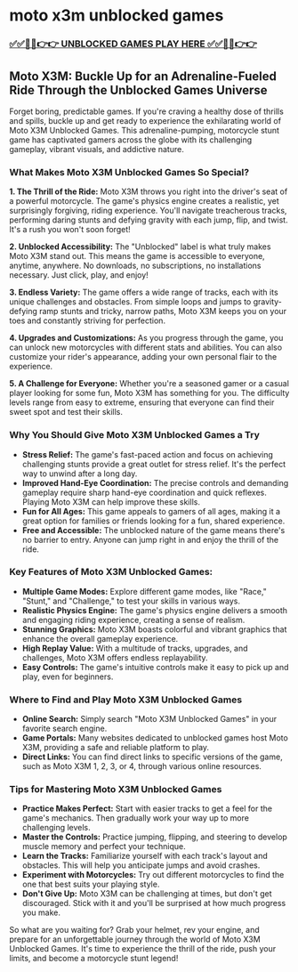 # moto x3m unblocked games

### [✅✅🔴🔴👉👉 UNBLOCKED GAMES PLAY HERE ✅✅🔴🔴👉👉](https://topstoryindia.com)

##  Moto X3M: Buckle Up for an Adrenaline-Fueled Ride Through the Unblocked Games Universe

Forget boring, predictable games. If you're craving a healthy dose of thrills and spills, buckle up and get ready to experience the exhilarating world of Moto X3M Unblocked Games. This adrenaline-pumping, motorcycle stunt game has captivated gamers across the globe with its challenging gameplay, vibrant visuals, and addictive nature. 

### What Makes Moto X3M Unblocked Games So Special?

**1. The Thrill of the Ride:** Moto X3M throws you right into the driver's seat of a powerful motorcycle.  The game's physics engine creates a realistic, yet surprisingly forgiving, riding experience. You'll navigate treacherous tracks, performing daring stunts and defying gravity with each jump, flip, and twist. It's a rush you won't soon forget!

**2. Unblocked Accessibility:** The "Unblocked" label is what truly makes Moto X3M stand out. This means the game is accessible to everyone, anytime, anywhere. No downloads, no subscriptions, no installations necessary. Just click, play, and enjoy! 

**3. Endless Variety:** The game offers a wide range of tracks, each with its unique challenges and obstacles. From simple loops and jumps to gravity-defying ramp stunts and tricky, narrow paths, Moto X3M keeps you on your toes and constantly striving for perfection.

**4. Upgrades and Customizations:** As you progress through the game, you can unlock new motorcycles with different stats and abilities. You can also customize your rider's appearance, adding your own personal flair to the experience.

**5. A Challenge for Everyone:**  Whether you're a seasoned gamer or a casual player looking for some fun, Moto X3M has something for you. The difficulty levels range from easy to extreme, ensuring that everyone can find their sweet spot and test their skills.

### Why You Should Give Moto X3M Unblocked Games a Try

* **Stress Relief:** The game's fast-paced action and focus on achieving challenging stunts provide a great outlet for stress relief. It's the perfect way to unwind after a long day.
* **Improved Hand-Eye Coordination:** The precise controls and demanding gameplay require sharp hand-eye coordination and quick reflexes. Playing Moto X3M can help improve these skills.
* **Fun for All Ages:**  This game appeals to gamers of all ages, making it a great option for families or friends looking for a fun, shared experience.
* **Free and Accessible:**  The unblocked nature of the game means there's no barrier to entry. Anyone can jump right in and enjoy the thrill of the ride.

###  Key Features of Moto X3M Unblocked Games:

* **Multiple Game Modes:**  Explore different game modes, like "Race," "Stunt," and "Challenge," to test your skills in various ways.
* **Realistic Physics Engine:**  The game's physics engine delivers a smooth and engaging riding experience, creating a sense of realism.
* **Stunning Graphics:**  Moto X3M boasts colorful and vibrant graphics that enhance the overall gameplay experience.
* **High Replay Value:**  With a multitude of tracks, upgrades, and challenges, Moto X3M offers endless replayability.
* **Easy Controls:**  The game's intuitive controls make it easy to pick up and play, even for beginners.

### Where to Find and Play Moto X3M Unblocked Games

* **Online Search:**  Simply search "Moto X3M Unblocked Games" in your favorite search engine.
* **Game Portals:**  Many websites dedicated to unblocked games host Moto X3M, providing a safe and reliable platform to play.
* **Direct Links:**  You can find direct links to specific versions of the game, such as Moto X3M 1, 2, 3, or 4, through various online resources.

###  Tips for Mastering Moto X3M Unblocked Games

* **Practice Makes Perfect:**  Start with easier tracks to get a feel for the game's mechanics. Then gradually work your way up to more challenging levels.
* **Master the Controls:**  Practice jumping, flipping, and steering to develop muscle memory and perfect your technique.
* **Learn the Tracks:**  Familiarize yourself with each track's layout and obstacles. This will help you anticipate jumps and avoid crashes.
* **Experiment with Motorcycles:**  Try out different motorcycles to find the one that best suits your playing style. 
* **Don't Give Up:**  Moto X3M can be challenging at times, but don't get discouraged. Stick with it and you'll be surprised at how much progress you make.

So what are you waiting for? Grab your helmet, rev your engine, and prepare for an unforgettable journey through the world of Moto X3M Unblocked Games. It's time to experience the thrill of the ride, push your limits, and become a motorcycle stunt legend! 
